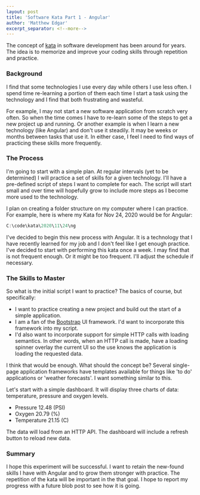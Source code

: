 ```yaml
---
layout: post
title: 'Software Kata Part 1 - Angular'
author: 'Matthew Edgar'
excerpt_separator: <!--more-->
---
```


The concept of [kata][kata] in software development has been around for years. The idea is to memorize and improve your coding skills through repetition and practice.

<!--more-->

### Background

I find that some technologies I use every day while others I use less often. I spend time re-learning a portion of them each time I start a task using the technology and I find that both frustrating and wasteful. 

For example, I may not start a new software application from scratch very often. So when the time comes I have to re-learn some of the steps to get a new project up and running. Or another example is when I learn a new technology (like Angular) and don't use it steadily. It may be weeks or months between tasks that use it. In either case, I feel I need to find ways of practicing these skills more frequently.

### The Process

I'm going to start with a simple plan. At regular intervals (yet to be determined) I will practice a set of skills for a given technology. I'll have a pre-defined script of steps I want to complete for each. The script will start small and over time will hopefully grow to include more steps as I become more used to the technology. 

I plan on creating a folder structure on my computer where I can practice. For example, here is where my Kata for Nov 24, 2020 would be for Angular:

```powershell
C:\code\kata\2020\11\24\ng
```

I've decided to begin this new process with Angular. It is a technology that I have recently learned for my job and I don't feel like I get enough practice. I've decided to start with performing this kata once a week. I may find that is not frequent enough. Or it might be too frequent. I'll adjust the schedule if necessary.

### The Skills to Master

So what is the initial script I want to practice? The basics of course, but specifically:

- I want to practice creating a new project and build out the start of a simple application. 
- I am a fan of the [Bootstrap][bootstrap] UI framework. I'd want to incorporate this framework into my script. 
- I'd also want to incorporate support for simple HTTP calls with loading semantics. In other words, when an HTTP call is made, have a loading spinner overlay the current UI so the use knows the application is loading the requested data.

I think that would be enough. What should the concept be? Several single-page application frameworks have templates available for things like 'to do' applications or 'weather forecasts'. I want something similar to this.

Let's start with a simple dashboard. It will display three charts of data: temperature, pressure and oxygen levels.

- Pressure 12.48 (PSI)
- Oxygen 20.79 (%)
- Temperature 21.15 (C)

The data will load from an HTTP API. The dashboard will include a refresh button to reload new data.

### Summary

I hope this experiment will be successful. I want to retain the new-found skills I have with Angular and to grow them stronger with practice. The repetition of the kata will be important in the that goal. I hope to report my progress with a future blob post to see how it is going.  

[kata]: https://en.wikipedia.org/wiki/Kata_(programming)
[bootstrap]: https://getbootstrap.com

